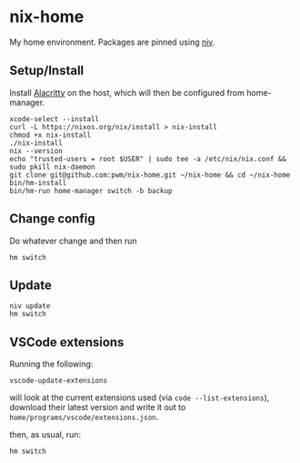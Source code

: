 # nix-home

My home environment. Packages are pinned using [niv](https://github.com/nmattia/niv).

## Setup/Install

Install [Alacritty](https://alacritty.org/) on the host, which will then be configured from home-manager.

```
xcode-select --install
curl -L https://nixos.org/nix/install > nix-install
chmod +x nix-install
./nix-install
nix --version
echo "trusted-users = root $USER" | sudo tee -a /etc/nix/nix.conf && sudo pkill nix-daemon
git clone git@github.com:pwm/nix-home.git ~/nix-home && cd ~/nix-home
bin/hm-install
bin/hm-run home-manager switch -b backup
```

## Change config

Do whatever change and then run

```
hm switch
```

## Update

```
niv update
hm switch
```

## VSCode extensions

Running the following:

```
vscode-update-extensions
```

will look at the current extensions used (via `code --list-extensions`), download their latest version and write it out to `home/programs/vscode/extensions.json`.

then, as usual, run:

```
hm switch
```
